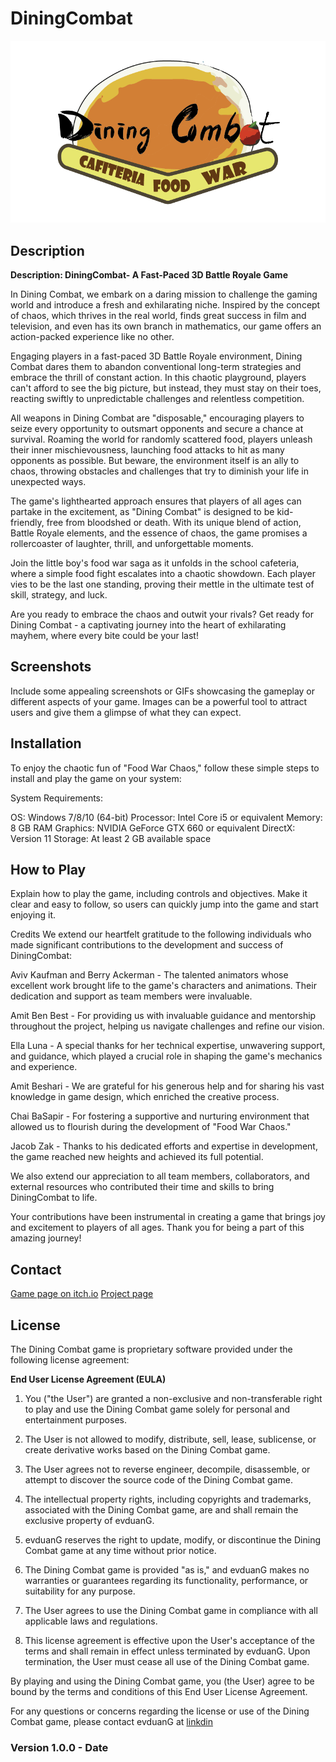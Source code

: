 # DiningCombat

![Game Banner](Assets/Pics/DiningCombatFinalePNG.png)

## Description

**Description: DiningCombat- A Fast-Paced 3D Battle Royale Game**

In Dining Combat, we embark on a daring mission to challenge the gaming world and introduce a fresh and exhilarating niche. Inspired by the concept of chaos, which thrives in the real world, finds great success in film and television, and even has its own branch in mathematics, our game offers an action-packed experience like no other.

Engaging players in a fast-paced 3D Battle Royale environment, Dining Combat dares them to abandon conventional long-term strategies and embrace the thrill of constant action. In this chaotic playground, players can't afford to see the big picture, but instead, they must stay on their toes, reacting swiftly to unpredictable challenges and relentless competition.

All weapons in Dining Combat are "disposable," encouraging players to seize every opportunity to outsmart opponents and secure a chance at survival. Roaming the world for randomly scattered food, players unleash their inner mischievousness, launching food attacks to hit as many opponents as possible. But beware, the environment itself is an ally to chaos, throwing obstacles and challenges that try to diminish your life in unexpected ways.

The game's lighthearted approach ensures that players of all ages can partake in the excitement, as "Dining Combat" is designed to be kid-friendly, free from bloodshed or death. With its unique blend of action, Battle Royale elements, and the essence of chaos, the game promises a rollercoaster of laughter, thrill, and unforgettable moments.

Join the little boy's food war saga as it unfolds in the school cafeteria, where a simple food fight escalates into a chaotic showdown. Each player vies to be the last one standing, proving their mettle in the ultimate test of skill, strategy, and luck.

Are you ready to embrace the chaos and outwit your rivals? Get ready for Dining Combat - a captivating journey into the heart of exhilarating mayhem, where every bite could be your last!

## Screenshots

Include some appealing screenshots or GIFs showcasing the gameplay or different aspects of your game. Images can be a powerful tool to attract users and give them a glimpse of what they can expect.

## Installation

To enjoy the chaotic fun of "Food War Chaos," follow these simple steps to install and play the game on your system:

System Requirements:

OS: Windows 7/8/10 (64-bit)
Processor: Intel Core i5 or equivalent
Memory: 8 GB RAM
Graphics: NVIDIA GeForce GTX 660 or equivalent
DirectX: Version 11
Storage: At least 2 GB available space

## How to Play

Explain how to play the game, including controls and objectives. Make it clear and easy to follow, so users can quickly jump into the game and start enjoying it.

Credits
We extend our heartfelt gratitude to the following individuals who made significant contributions to the development and success of DiningCombat:

Aviv Kaufman and Berry Ackerman - The talented animators whose excellent work brought life to the game's characters and animations. Their dedication and support as team members were invaluable.

Amit Ben Best - For providing us with invaluable guidance and mentorship throughout the project, helping us navigate challenges and refine our vision.

Ella Luna - A special thanks for her technical expertise, unwavering support, and guidance, which played a crucial role in shaping the game's mechanics and experience.

Amit Beshari - We are grateful for his generous help and for sharing his vast knowledge in game design, which enriched the creative process.

Chai BaSapir - For fostering a supportive and nurturing environment that allowed us to flourish during the development of "Food War Chaos."

Jacob Zak - Thanks to his dedicated efforts and expertise in development, the game reached new heights and achieved its full potential.

We also extend our appreciation to all team members, collaborators, and external resources who contributed their time and skills to bring DiningCombat to life.

Your contributions have been instrumental in creating a game that brings joy and excitement to players of all ages. Thank you for being a part of this amazing journey!

## Contact

[Game page on itch.io](https://diningcombat.itch.io/dining-combat)
[Project page](https://eviatarduany.wixsite.com/diningcombat)

## License

The Dining Combat game is proprietary software provided under the following license agreement:

**End User License Agreement (EULA)**

1. You ("the User") are granted a non-exclusive and non-transferable right to play and use the Dining Combat game solely for personal and entertainment purposes.

2. The User is not allowed to modify, distribute, sell, lease, sublicense, or create derivative works based on the Dining Combat game.

3. The User agrees not to reverse engineer, decompile, disassemble, or attempt to discover the source code of the Dining Combat game.

4. The intellectual property rights, including copyrights and trademarks, associated with the Dining Combat game, are and shall remain the exclusive property of evduanG.

5. evduanG reserves the right to update, modify, or discontinue the Dining Combat game at any time without prior notice.

6. The Dining Combat game is provided "as is," and evduanG makes no warranties or guarantees regarding its functionality, performance, or suitability for any purpose.

7. The User agrees to use the Dining Combat game in compliance with all applicable laws and regulations.

8. This license agreement is effective upon the User's acceptance of the terms and shall remain in effect unless terminated by evduanG. Upon termination, the User must cease all use of the Dining Combat game.

By playing and using the Dining Combat game, you (the User) agree to be bound by the terms and conditions of this End User License Agreement.

For any questions or concerns regarding the license or use of the Dining Combat game, please contact evduanG at [linkdin](https://www.linkedin.com/in/eviatar-duany/)

### Version 1.0.0 - Date

